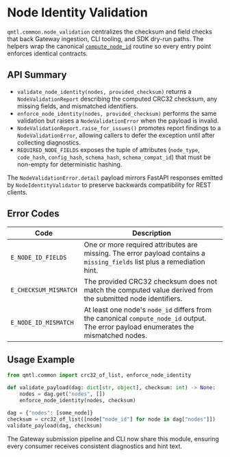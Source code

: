 # Node Identity Validation

`qmtl.common.node_validation` centralizes the checksum and field checks that
back Gateway ingestion, CLI tooling, and SDK dry-run paths. The helpers wrap the
canonical [`compute_node_id`](../architecture/gateway.md) routine so every entry
point enforces identical contracts.

## API Summary

- `validate_node_identity(nodes, provided_checksum)` returns a
  `NodeValidationReport` describing the computed CRC32 checksum, any missing
  fields, and mismatched identifiers.
- `enforce_node_identity(nodes, provided_checksum)` performs the same
  validation but raises a `NodeValidationError` when the payload is invalid.
- `NodeValidationReport.raise_for_issues()` promotes report findings to a
  `NodeValidationError`, allowing callers to defer the exception until after
  collecting diagnostics.
- `REQUIRED_NODE_FIELDS` exposes the tuple of attributes (`node_type`,
  `code_hash`, `config_hash`, `schema_hash`, `schema_compat_id`) that must be
  non-empty for deterministic hashing.

The `NodeValidationError.detail` payload mirrors FastAPI responses emitted by
`NodeIdentityValidator` to preserve backwards compatibility for REST clients.

## Error Codes

| Code | Description |
| ---- | ----------- |
| `E_NODE_ID_FIELDS` | One or more required attributes are missing. The error payload contains a `missing_fields` list plus a remediation hint. |
| `E_CHECKSUM_MISMATCH` | The provided CRC32 checksum does not match the computed value derived from the submitted node identifiers. |
| `E_NODE_ID_MISMATCH` | At least one node's `node_id` differs from the canonical `compute_node_id` output. The error payload enumerates the mismatched nodes. |

## Usage Example

```python
from qmtl.common import crc32_of_list, enforce_node_identity

def validate_payload(dag: dict[str, object], checksum: int) -> None:
    nodes = dag.get("nodes", [])
    enforce_node_identity(nodes, checksum)

dag = {"nodes": [some_node]}
checksum = crc32_of_list([node["node_id"] for node in dag["nodes"]])
validate_payload(dag, checksum)
```

The Gateway submission pipeline and CLI now share this module, ensuring every
consumer receives consistent diagnostics and hint text.
